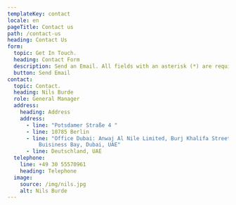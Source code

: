 ```yaml
---
templateKey: contact
locale: en
pageTitle: Contact us
path: /contact-us
heading: Contact Us
form:
  topic: Get In Touch.
  heading: Contact Form
  description: Send an Email. All fields with an asterisk (*) are required.
  button: Send Email
contact:
  topic: Contact.
  heading: Nils Burde
  role: General Manager
  address:
    heading: Address
    address:
      - line: "Potsdamer Straße 4 "
      - line: 10785 Berlin
      - line: "Office Dubai: Anwaj Al Nile Limited, Burj Khalifa Street, Opal Tower 605,
          Buisiness Bay, Dubai, UAE"
      - line: Deutschland, UAE
  telephone:
    line: +49 30 55570961
    heading: Telephone
  image:
    source: /img/nils.jpg
    alt: Nils Burde
---
```

